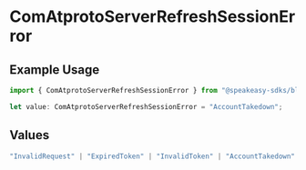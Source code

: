# ComAtprotoServerRefreshSessionError

## Example Usage

```typescript
import { ComAtprotoServerRefreshSessionError } from "@speakeasy-sdks/bluesky/models/errors";

let value: ComAtprotoServerRefreshSessionError = "AccountTakedown";
```

## Values

```typescript
"InvalidRequest" | "ExpiredToken" | "InvalidToken" | "AccountTakedown"
```